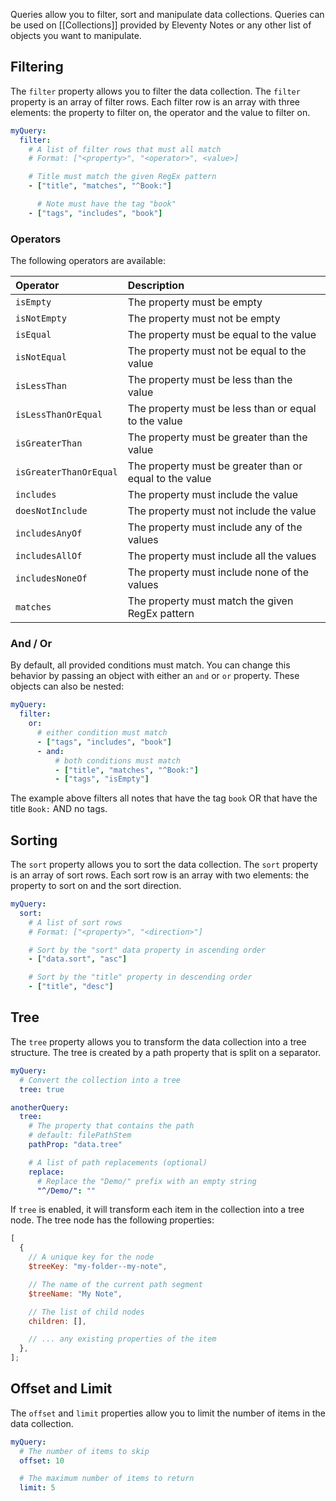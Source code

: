 Queries allow you to filter, sort and manipulate data collections. Queries can be used on [[Collections]] provided by Eleventy Notes or any other list of objects you want to manipulate.

## Filtering

The `filter` property allows you to filter the data collection. The `filter` property is an array of filter rows. Each filter row is an array with three elements: the property to filter on, the operator and the value to filter on.

```yml
myQuery:
  filter:
    # A list of filter rows that must all match
    # Format: ["<property>", "<operator>", <value>]

    # Title must match the given RegEx pattern
    - ["title", "matches", "^Book:"]

      # Note must have the tag "book"
    - ["tags", "includes", "book"]
```

### Operators

The following operators are available:

| Operator               | Description                                             |
| :--------------------- | :------------------------------------------------------ |
| `isEmpty`              | The property must be empty                              |
| `isNotEmpty`           | The property must not be empty                          |
| `isEqual`              | The property must be equal to the value                 |
| `isNotEqual`           | The property must not be equal to the value             |
| `isLessThan`           | The property must be less than the value                |
| `isLessThanOrEqual`    | The property must be less than or equal to the value    |
| `isGreaterThan`        | The property must be greater than the value             |
| `isGreaterThanOrEqual` | The property must be greater than or equal to the value |
| `includes`             | The property must include the value                     |
| `doesNotInclude`       | The property must not include the value                 |
| `includesAnyOf`        | The property must include any of the values             |
| `includesAllOf`        | The property must include all the values                |
| `includesNoneOf`       | The property must include none of the values            |
| `matches`              | The property must match the given RegEx pattern         |

### And / Or

By default, all provided conditions must match. You can change this behavior by passing an object with either an `and` or `or` property. These objects can also be nested:

```yaml
myQuery:
  filter:
    or:
      # either condition must match
      - ["tags", "includes", "book"]
      - and:
          # both conditions must match
          - ["title", "matches", "^Book:"]
          - ["tags", "isEmpty"]
```

The example above filters all notes that have the tag `book` OR that have the title `Book:` AND no tags.

## Sorting

The `sort` property allows you to sort the data collection. The `sort` property is an array of sort rows. Each sort row is an array with two elements: the property to sort on and the sort direction.

```yml
myQuery:
  sort:
    # A list of sort rows
    # Format: ["<property>", "<direction>"]

    # Sort by the "sort" data property in ascending order
    - ["data.sort", "asc"]

    # Sort by the "title" property in descending order
    - ["title", "desc"]
```

## Tree

The `tree` property allows you to transform the data collection into a tree structure. The tree is created by a path property that is split on a separator.

```yml
myQuery:
  # Convert the collection into a tree
  tree: true

anotherQuery:
  tree:
    # The property that contains the path
    # default: filePathStem
    pathProp: "data.tree"

    # A list of path replacements (optional)
    replace:
      # Replace the "Demo/" prefix with an empty string
      "^/Demo/": ""
```

If `tree` is enabled, it will transform each item in the collection into a tree node. The tree node has the following properties:

```js
[
  {
    // A unique key for the node
    $treeKey: "my-folder--my-note",

    // The name of the current path segment
    $treeName: "My Note",

    // The list of child nodes
    children: [],

    // ... any existing properties of the item
  },
];
```

## Offset and Limit

The `offset` and `limit` properties allow you to limit the number of items in the data collection.

```yml
myQuery:
  # The number of items to skip
  offset: 10

  # The maximum number of items to return
  limit: 5
```

